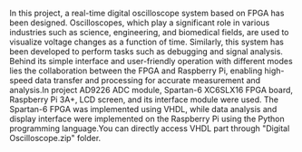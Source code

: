 In this project, a real-time digital oscilloscope system based on
FPGA has been designed. Oscilloscopes, which play a significant
role in various industries such as science, engineering, and
biomedical fields, are used to visualize voltage changes as a
function of time. Similarly, this system has been developed to
perform tasks such as debugging and signal analysis. Behind its
simple interface and user-friendly operation with different
modes lies the collaboration between the FPGA and Raspberry
Pi, enabling high-speed data transfer and processing for accurate
measurement and analysis.In project AD9226 ADC module, Spartan-6 XC6SLX16 FPGA board,
Raspberry Pi 3A+, LCD screen, and its interface module were
used. The Spartan-6 FPGA was implemented using VHDL, while
data analysis and display interface were implemented on the
Raspberry Pi using the Python programming language.You can directly access VHDL part through "Digital Oscilloscope.zip" folder.
